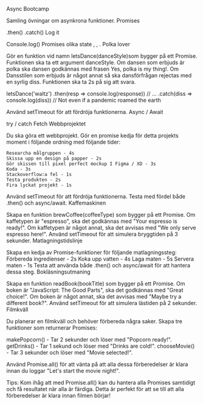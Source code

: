 Async Bootcamp

Samling övningar om asynkrona funktioner.
Promises

.then() .catch()
Log it

Console.log() Promises olika state <pending>, <rejected>, <resolved>.
Polka lover

Gör en funktion vid namn letsDance(danceStyle)som bygger på ett Promise. Funktionen ska ta ett argument danceStyle. Om dansen som erbjuds är polka ska dansen godkännas med frasen Yes, polka is my thing!. Om Dansstilen som erbjuds är något annat så ska dansförfrågan rejectas med en syrlig diss. Funktionen ska ta 2s på sig att svara.

letsDance('waltz')
    .then(resp => console.log(response)) // ...
    .catch(diss => console.log(diss)) // Not even if a pandemic roamed the earth

Använd setTimeout för att fördröja funktionerna.
Async / Await

try / catch
Fetch
Webbprojektet

Du ska göra ett webbprojekt. Gör en promise kedja för detta projekts moment i följande ordning med följande tider:

    Researcha målgruppen - 4s
    Skissa upp en design på papper - 2s
    Gör skissen till pixel perfect mockup I Figma / XD - 3s
    Koda - 3s
    Stackoverflow:a fel - 1s
    Testa produkten - 2s
    Fira lyckat projekt - 1s

Använd setTimeout för att fördröja funktionerna. Testa med fördel både .then() och async/await.
Kaffemaskinen

Skapa en funktion brewCoffee(coffeeType) som bygger på ett Promise. Om kaffetypen är "espresso", ska det godkännas med "Your espresso is ready!". Om kaffetypen är något annat, ska det avvisas med "We only serve espresso here!". Använd setTimeout för att simulera bryggtiden på 3 sekunder.
Matlagningstidslinje

Skapa en kedja av Promise-funktioner för följande matlagningssteg: Förbereda ingredienser - 2s Koka upp vatten - 4s Laga maten - 5s Servera maten - 1s Testa att använda både .then() och async/await för att hantera dessa steg.
Bokläsningsutmaning

Skapa en funktion readBook(bookTitle) som bygger på ett Promise. Om boken är "JavaScript: The Good Parts", ska det godkännas med "Great choice!". Om boken är något annat, ska det avvisas med "Maybe try a different book?". Använd setTimeout för att simulera lästiden på 2 sekunder.
Filmkväll

Du planerar en filmkväll och behöver förbereda några saker. Skapa tre funktioner som returnerar Promises:

makePopcorn() - Tar 2 sekunder och löser med "Popcorn ready!". getDrinks() - Tar 1 sekund och löser med "Drinks are cold!". chooseMovie() - Tar 3 sekunder och löser med "Movie selected!".

Använd Promise.all() för att vänta på att alla dessa förberedelser är klara innan du loggar "Let's start the movie night!".

Tips: Kom ihåg att med Promise.all() kan du hantera alla Promises samtidigt och få resultatet när alla är färdiga. Detta är perfekt för att se till att alla förberedelser är klara innan filmen börjar!